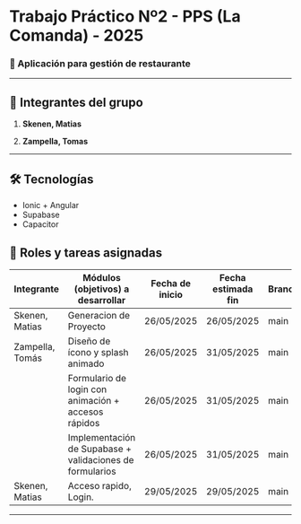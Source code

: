 # Trabajo Práctico Nº2 - PPS (La Comanda) - 2025

### 📱 Aplicación para gestión de restaurante

---

## 👥 Integrantes del grupo

1. **Skenen, Matias**  

2. **Zampella, Tomas**  
---

## 🛠️ Tecnologías
- Ionic + Angular
- Supabase
- Capacitor

## 💼 Roles y tareas asignadas

| Integrante          | Módulos (objetivos) a desarrollar                                     | Fecha de inicio | Fecha estimada fin | Branch |
|---------------------|------------------------------------------------------------------------|------------------|---------------------|--------|
| Skenen, Matias      | Generacion de Proyecto                                                 | 26/05/2025       | 26/05/2025          | main   |
| Zampella, Tomás     | Diseño de ícono y splash animado                                       | 26/05/2025       | 31/05/2025          | main   |
|                     | Formulario de login con animación + accesos rápidos                    | 26/05/2025       | 31/05/2025          | main   |
|                     | Implementación de Supabase + validaciones de formularios               | 26/05/2025       | 31/05/2025          | main   |
| Skenen, Matias      | Acceso rapido, Login.                                                  | 29/05/2025       | 29/05/2025          | main   |

---

